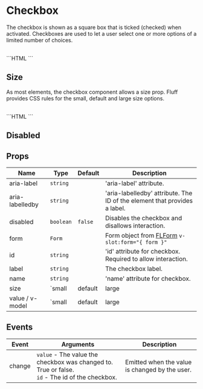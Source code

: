 # Checkbox

The checkbox is shown as a square box that is ticked (checked) when activated. Checkboxes are used to let a user select one or more options of a limited number of choices.

<br/>

<FLCheckbox name="one" id="one" v-model="one" label="Option 1" aria-label="Option 1" aria-labelledby="one" />
<FLCheckbox name="two" id="two" v-model="two" label="Option 2" />
<FLCheckbox name="three" id="three" v-model="three" label="Option 3" />

<SourceCode>
```HTML
<FLCheckbox name="one" id="one" v-model="one" label="Option 1" />
<FLCheckbox name="two" id="two" v-model="two" label="Option 2" />
<FLCheckbox name="three" id="three" v-model="three" label="Option 3" />
```
</SourceCode>

## Size

As most elements, the checkbox component allows a size prop. Fluff provides CSS rules for the small, default and large size options.

<br />

<FLCheckbox id="size_one" v-model="size_one" label="Small" size="small"/>
<FLCheckbox id="size_two" v-model="size_two" label="Default"/>
<FLCheckbox id="size_three" v-model="size_three" label="Large" size="large"/>

<SourceCode>
```HTML
<FLCheckbox label="Small" size="small"/>
<FLCheckbox label="Default"/>
<FLCheckbox label="Large" size="large"/>
```
</SourceCode>

## Disabled

<FLCheckbox id="disabled_one" v-model="disabled_one" label="Disabled unchecked" disabled />
<FLCheckbox id="disabled_two" v-model="disabled_two" label="Disabled checked" disabled />

## Props

| Name            | Type                               | Default   | Description                                                               |
| --------------- | ---------------------------------- | --------- | ------------------------------------------------------------------------- |
| aria-label      | `string`                           |           | 'aria-label' attribute.                                                   |
| aria-labelledby | `string`                           |           | 'aria-labelledby' attribute. The ID of the element that provides a label. |
| disabled        | `boolean`                          | `false`   | Disables the checkbox and disallows interaction.                          |
| form            | `Form`                             |           | Form object from [FLForm](/components/form) `v-slot:form="{ form }"`      |
| id              | `string`                           |           | 'id' attribute for checkbox. Required to allow interaction.               |
| label           | `string`                           |           | The checkbox label.                                                       |
| name            | `string`                           |           | 'name' attribute for checkbox.                                            |
| size            | `small | default | large | string` | `default` | Size of the checkbox.                                                     |
| value / v-model | `small | default | large | string` | `default` | Value binding.                                                            |

## Events

| Event  | Arguments                                                                                          | Description                                    |
| ------ | -------------------------------------------------------------------------------------------------- | ---------------------------------------------- |
| change | `value` - The value the checkbox was changed to. True or false.<br/>`id` - The id of the checkbox. | Emitted when the value is changed by the user. |

<script lang="ts">
import { Component, Vue } from 'vue-property-decorator';

@Component({})
export default class extends Vue {
  one = true;
  two = false;
  three = true;

  size_one = false;
  size_two = false;
  size_three = false;

  disabled_one = false;
  disabled_two = true;
}
</script>
